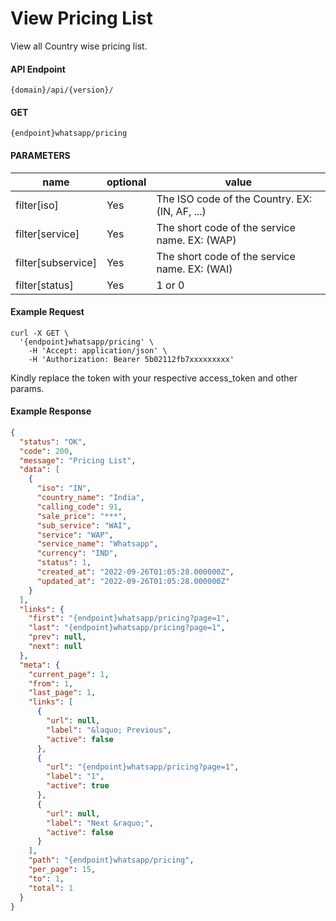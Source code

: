 # View Pricing List

View all Country wise pricing list.

#### API Endpoint

```
{domain}/api/{version}/
```

#### GET

```
{endpoint}whatsapp/pricing
```

#### PARAMETERS

| name               | optional | value                                          |
| ------------------ | -------- | ---------------------------------------------- |
| filter[iso]        | Yes      | The ISO code of the Country. EX: (IN, AF, ...) |
| filter[service]    | Yes      | The short code of the service name. EX: (WAP)  |
| filter[subservice] | Yes      | The short code of the service name. EX: (WAI)  |
| filter[status]     | Yes      | 1 or 0                                         |

#### Example Request

```
curl -X GET \
  '{endpoint}whatsapp/pricing' \
    -H 'Accept: application/json' \
    -H 'Authorization: Bearer 5b02112fb7xxxxxxxxx'
```

Kindly replace the token with your respective access_token and other params.

#### Example Response

```json
{
  "status": "OK",
  "code": 200,
  "message": "Pricing List",
  "data": [
    {
      "iso": "IN",
      "country_name": "India",
      "calling_code": 91,
      "sale_price": "***",
      "sub_service": "WAI",
      "service": "WAP",
      "service_name": "Whatsapp",
      "currency": "IND",
      "status": 1,
      "created_at": "2022-09-26T01:05:28.000000Z",
      "updated_at": "2022-09-26T01:05:28.000000Z"
    }
  ],
  "links": {
    "first": "{endpoint}whatsapp/pricing?page=1",
    "last": "{endpoint}whatsapp/pricing?page=1",
    "prev": null,
    "next": null
  },
  "meta": {
    "current_page": 1,
    "from": 1,
    "last_page": 1,
    "links": [
      {
        "url": null,
        "label": "&laquo; Previous",
        "active": false
      },
      {
        "url": "{endpoint}whatsapp/pricing?page=1",
        "label": "1",
        "active": true
      },
      {
        "url": null,
        "label": "Next &raquo;",
        "active": false
      }
    ],
    "path": "{endpoint}whatsapp/pricing",
    "per_page": 15,
    "to": 1,
    "total": 1
  }
}
```

